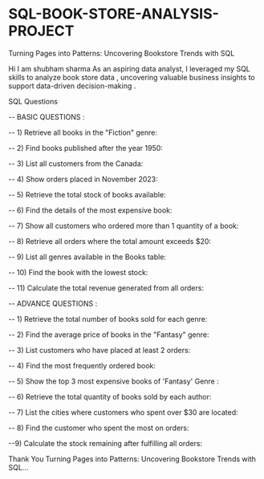 # SQL-BOOK-STORE-ANALYSIS-PROJECT
Turning Pages into Patterns: Uncovering Bookstore Trends with SQL


Hi  I am shubham sharma
As an aspiring data analyst, I leveraged my SQL skills to analyze book store data , uncovering valuable business insights to support data-driven decision-making .


SQL Questions

-- BASIC QUESTIONS :

-- 1) Retrieve all books in the "Fiction" genre:


-- 2) Find books published after the year 1950:


-- 3) List all customers from the Canada:


-- 4) Show orders placed in November 2023:


-- 5) Retrieve the total stock of books available:


-- 6) Find the details of the most expensive book:


-- 7) Show all customers who ordered more than 1 quantity of a book:


-- 8) Retrieve all orders where the total amount exceeds $20:


-- 9) List all genres available in the Books table:


-- 10) Find the book with the lowest stock:


-- 11) Calculate the total revenue generated from all orders:

-- ADVANCE QUESTIONS : 

-- 1) Retrieve the total number of books sold for each genre:


-- 2) Find the average price of books in the "Fantasy" genre:


-- 3) List customers who have placed at least 2 orders:


-- 4) Find the most frequently ordered book:


-- 5) Show the top 3 most expensive books of 'Fantasy' Genre :


-- 6) Retrieve the total quantity of books sold by each author:


-- 7) List the cities where customers who spent over $30 are located:


-- 8) Find the customer who spent the most on orders:


--9) Calculate the stock remaining after fulfilling all orders:



Thank You
Turning Pages into Patterns: Uncovering Bookstore Trends with SQL...









